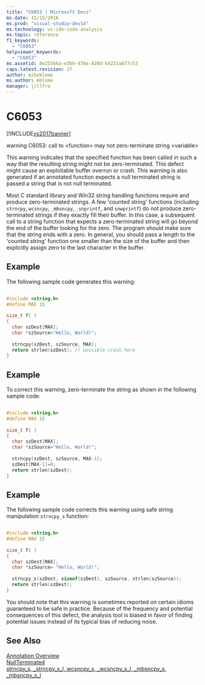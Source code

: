 ```yaml
---
title: "C6053 | Microsoft Docs"
ms.date: 11/15/2016
ms.prod: "visual-studio-dev14"
ms.technology: vs-ide-code-analysis
ms.topic: reference
f1_keywords: 
  - "C6053"
helpviewer_keywords: 
  - "C6053"
ms.assetid: 8e25566a-e3b9-470a-820d-64221a877c53
caps.latest.revision: 27
author: mikeblome
ms.author: mblome
manager: jillfra
---
```

# C6053
[!INCLUDE[vs2017banner](../includes/vs2017banner.md)]

warning C6053: call to \<function> may not zero-terminate string \<variable>  
  
 This warning indicates that the specified function has been called in such a way that the resulting string might not be zero-terminated. This defect might cause an exploitable buffer overrun or crash. This warning is also generated if an annotated function expects a null terminated string is passed a string that is not null terminated.  
  
 Most C standard library and Win32 string handling functions require and produce zero-terminated strings. A few 'counted string' functions (including `strncpy`, `wcsncpy`, `_mbsncpy`, `_snprintf`, and `snwprintf`) do not produce zero-terminated strings if they exactly fill their buffer. In this case, a subsequent call to a string function that expects a zero-terminated string will go beyond the end of the buffer looking for the zero. The program should make sure that the string ends with a zero. In general, you should pass a length to the 'counted string' function one smaller than the size of the buffer and then explicitly assign zero to the last character in the buffer.  
  
## Example  
 The following sample code generates this warning:  
  
```cpp  
  
#include <string.h>  
#define MAX 15  
  
size_t f( )  
{  
  char szDest[MAX];  
  char *szSource="Hello, World!";  
  
  strncpy(szDest, szSource, MAX);    
  return strlen(szDest); // possible crash here  
}  
```  
  
## Example  
 To correct this warning, zero-terminate the string as shown in the following sample code:  
  
```cpp  
  
#include <string.h>  
#define MAX 15  
  
size_t f( )  
{  
  char szDest[MAX];  
  char *szSource="Hello, World!";  
  
  strncpy(szDest, szSource, MAX-1);  
  szDest[MAX-1]=0;  
  return strlen(szDest);  
}  
```  
  
## Example  
 The following sample code corrects this warning using safe string manipulation `strncpy_s` function:  
  
```cpp  
  
#include <string.h>  
#define MAX 15  
  
size_t f( )  
{  
  char szDest[MAX];  
  char *szSource= "Hello, World!";  
  
  strncpy_s(szDest, sizeof(szDest), szSource, strlen(szSource));    
  return strlen(szDest);  
}  
```  
  
 You should note that this warning is sometimes reported on certain idioms guaranteed to be safe in practice. Because of the frequency and potential consequences of this defect, the analysis tool is biased in favor of finding potential issues instead of its typical bias of reducing noise.  
  
## See Also  
 [Annotation Overview](http://msdn.microsoft.com/2345380e-2eeb-4107-907f-6e8b809c2643)   
 [NullTerminated](http://msdn.microsoft.com/86cbc668-e134-44fa-978e-9a0d57134056)   
 [strncpy_s, _strncpy_s_l, wcsncpy_s, _wcsncpy_s_l, _mbsncpy_s, _mbsncpy_s_l](http://msdn.microsoft.com/library/a971c800-94d1-4d88-92f3-a2fe236a4546)
